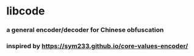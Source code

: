 # libcode
### a general encoder/decoder for Chinese obfuscation
### inspired by https://sym233.github.io/core-values-encoder/

